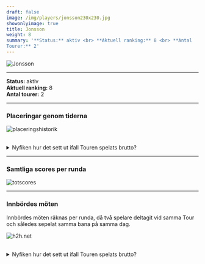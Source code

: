 ```yaml
---  
draft: false  
image: /img/players/jonsson230x230.jpg  
showonlyimage: true  
title: Jonsson  
weight: 8  
summary: '**Status:** aktiv <br> **Aktuell ranking:** 8 <br> **Antal
Tourer:** 2'  
---
```


![Jonsson](/img/players/jonsson230x230.jpg)

------------------------------------------------------------------------

**Status:** aktiv  
**Aktuell ranking:** 8  
**Antal tourer:** 2

------------------------------------------------------------------------

### Placeringar genom tiderna

![placeringshistorik](/playerstats/Jonsson.placing.net.png) <br><br>
<details> <summary>Nyfiken hur det sett ut ifall Touren spelats
brutto?</summary> <p>

![placeringshistorik](/playerstats/Jonsson.placing.gross.png) </p>
</details>

------------------------------------------------------------------------

### Samtliga scores per runda

![totscores](/playerstats/Jonsson.totscores.png)

------------------------------------------------------------------------

### Innbördes möten

Innbördes möten räknas per runda, då två spelare deltagit vid samma Tour
och således sepelat samma bana på samma dag.

![h2h.net](/playerstats/Jonsson.h2h.net.png) <br><br> <details>
<summary>Nyfiken hur det sett ut ifall Touren spelats brutto?</summary>
<p>

![h2h.gross](/playerstats/Jonsson.h2h.gross.png) </p> </details>
